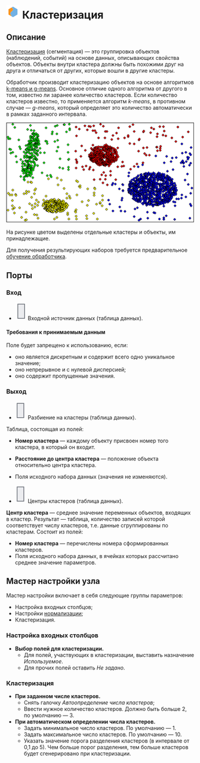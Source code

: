 # ![ ](../../images/icons/components/clusterization_default.svg) Кластеризация

## Описание

[Кластеризация](https://wiki.loginom.ru/articles/clustering.html) (сегментация) — это группировка объектов (наблюдений, событий) на основе данных, описывающих свойства объектов. Объекты внутри кластера должны быть похожими друг на друга и отличаться от других, которые вошли в другие кластеры.

Обработчик производит кластеризацию объектов на основе алгоритмов [k-means и g-means](https://wiki.loginom.ru/articles/k-means.html). Основное отличие одного алгоритма от другого в том, известно ли заранее количество кластеров. Если количество кластеров известно, то применяется алгоритм *k-means*, в противном случае — *g-means*, который определяет это количество автоматически в рамках заданного интервала.

![Иллюстрация работы алгоритма k-means](./clustering-1.png)

На рисунке цветом выделены отдельные кластеры и объекты, им принадлежащие.

Для получения результирующих наборов требуется предварительное [обучение обработчика](../../scenario/training-processors.md).

## Порты

### Вход

* ![ ](../../images/icons/app/node/ports/inputs/table_inactive.svg) Входной источник данных (таблица данных).

#### Требования к принимаемым данным

Поле будет запрещено к использованию, если:

* оно является дискретным и содержит всего одно уникальное значение;
* оно непрерывное и с нулевой дисперсией;
* оно содержит пропущенные значения.

### Выход

* ![ ](../../images/icons/app/node/ports/outputs/table_inactive.svg) Разбиение на кластеры (таблица данных).

Таблица, состоящая из полей:

* **Номер кластера** — каждому объекту присвоен номер того кластера, в который он входит.
* **Расстояние до центра кластера** — положение объекта относительно центра кластера.
* Поля исходного набора данных (значения не изменяются).

* ![ ](../../images/icons/app/node/ports/outputs/table_inactive.svg) Центры кластеров (таблица данных).

**Центр кластера** — среднее значение переменных объектов, входящих в кластер. Результат — таблица, количество записей которой соответствует числу кластеров, т.е. данные сгруппированы по кластерам. Состоит из полей:

* **Номер кластера** — перечислены номера сформированных кластеров.
* Поля исходного набора данных, в ячейках которых рассчитано среднее значение параметров.

## Мастер настройки узла

Мастер настройки включает в себя следующие группы параметров:

* Настройка входных столбцов;
* Настройки [нормализации](../normalization/README.md);
* Кластеризация.

### Настройка входных столбцов

* **Выбор полей для кластеризации.**
  * Для полей, участвующих в кластеризации, выставить назначение *Используемое*.
  * Для прочих полей оставить *Не задано*.

### Кластеризация

* **При заданном числе кластеров.**
  * Снять галочку *Автоопределение числа кластеров*;
  * Ввести нужное количество кластеров. Должно быть больше 2, по умолчанию — 3.
* **При автоматическом определении числа кластеров.**
  * Задать минимальное число кластеров. По умолчанию — 1.
  * Задать максимальное число кластеров. По умолчанию — 10.
  * Указать значение порога разделения кластеров (в интервале от 0,1 до 5). Чем больше порог разделения, тем больше кластеров будет сгенерировано при кластеризации.
